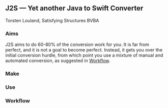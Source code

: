 ## J2S — Yet another Java to Swift Converter
Torsten Louland, Satisfying Structures BVBA


<!-- ### TOC -->



### Aims
J2S aims to do 60-80% of the conversion work for you. It is far from perfect, and it is not a goal to become perfect. Instead, it gets you over the initial conversion hurdle, from which point you use a mixture of manual and automated conversion, as suggested in [Workflow](#workflow).


### Make
<!-- fetch & install pre-requisites, and build  -->


### Use
<!-- params -->


### Workflow
<!-- assume git; repo branches: JavaAsSwift, J2S, dev; copying across changes, reconverting & cherry picking deltas -->



<!-- ### To Do -->
<!-- ### How It Works -->
<!-- ### Contributing -->
